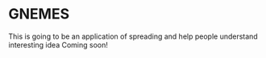 # GNEMES
This is going to be an application of spreading and help people understand interesting idea
Coming soon!
